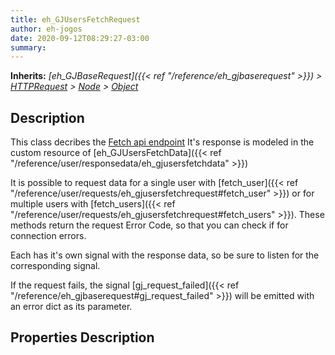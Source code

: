 ```yaml
---  
title: eh_GJUsersFetchRequest  
author: eh-jogos  
date: 2020-09-12T08:29:27-03:00  
summary:   
---  
```

**Inherits:** _[eh_GJBaseRequest]({{< ref "/reference/eh_gjbaserequest" >}}) > [HTTPRequest](https://docs.godotengine.org/en/stable/classes/class_httprequest.html) > [Node](https://docs.godotengine.org/en/stable/classes/class_node.html) > [Object](https://docs.godotengine.org/en/stable/classes/class_object.html)_  
## Description  
 This class decribes the [Fetch api endpoint](https://gamejolt.com/game-api/doc/users/fetch)
 It's response is modeled in the custom resource of [eh_GJUsersFetchData]({{< ref "/reference/user/responsedata/eh_gjusersfetchdata" >}})

 It is possible to request data for a single user with [fetch_user]({{< ref "/reference/user/requests/eh_gjusersfetchrequest#fetch_user" >}}) or for multiple users with
 [fetch_users]({{< ref "/reference/user/requests/eh_gjusersfetchrequest#fetch_users" >}}). These methods return the request Error Code, so that you can check
 if for connection errors.

 Each has it's own signal with the response data, so be sure to listen for the corresponding 
 signal.

 If the request fails, the signal [gj_request_failed]({{< ref "/reference/eh_gjbaserequest#gj_request_failed" >}}) will be emitted with an error dict 
 as its parameter.

## Properties Description  

